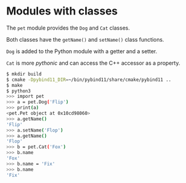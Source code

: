 # Modules with classes

The `pet` module provides the `Dog` and `Cat` classes.

Both classes have the `getName()` and `setName()` class functions.

`Dog` is added to the Python module with a getter and a setter.

`Cat` is more _pythonic_ and can access the C++ accessor as a property.

~~~.sh
$ mkdir build
$ cmake -Dpybind11_DIR=~/bin/pybind11/share/cmake/pybind11 ..
$ make
$ python3
>>> import pet
>>> a = pet.Dog('Flip')
>>> print(a)
<pet.Pet object at 0x10cd98060>
>>> a.getName()
'Flip'
>>> a.setName('Flop')
>>> a.getName()
'Flop'
>>> b = pet.Cat('Fox')
>>> b.name
'Fox'
>>> b.name = 'Fix'
>>> b.name
'Fix'
~~~

